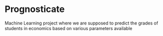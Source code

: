 # Prognosticate
Machine Learning project where we are supposed to predict the grades of students in economics based on various parameters available
